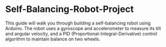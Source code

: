 # Self-Balancing-Robot-Project
This guide will walk you through building a self-balancing robot using Arduino. The robot uses a gyroscope and accelerometer to measure its tilt and angular velocity, and a PID (Proportional-Integral-Derivative) control algorithm to maintain balance on two wheels.
